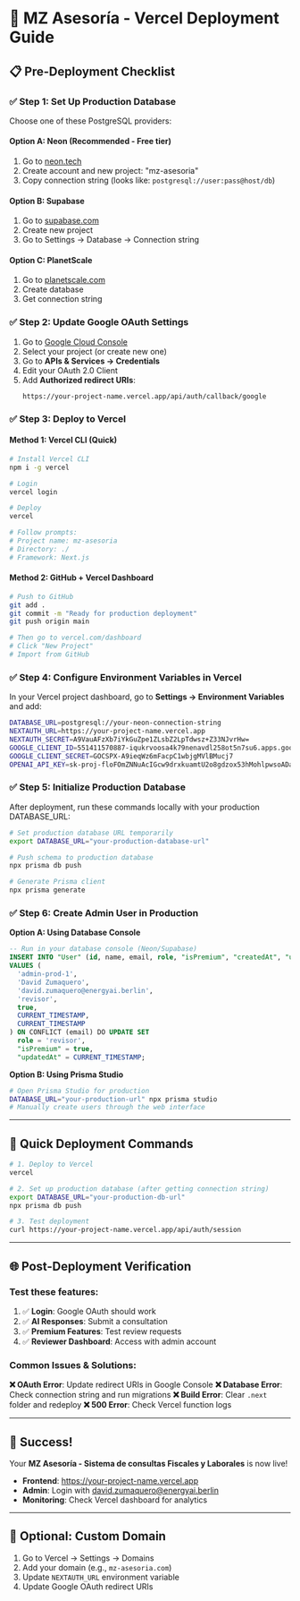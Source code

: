 # 🚀 MZ Asesoría - Vercel Deployment Guide

## 📋 Pre-Deployment Checklist

### ✅ **Step 1: Set Up Production Database**

Choose one of these PostgreSQL providers:

#### **Option A: Neon (Recommended - Free tier)**
1. Go to [neon.tech](https://neon.tech)
2. Create account and new project: "mz-asesoria"
3. Copy connection string (looks like: `postgresql://user:pass@host/db`)

#### **Option B: Supabase**
1. Go to [supabase.com](https://supabase.com)
2. Create new project
3. Go to Settings → Database → Connection string

#### **Option C: PlanetScale**
1. Go to [planetscale.com](https://planetscale.com)
2. Create database
3. Get connection string

### ✅ **Step 2: Update Google OAuth Settings**

1. Go to [Google Cloud Console](https://console.cloud.google.com/)
2. Select your project (or create new one)
3. Go to **APIs & Services → Credentials**
4. Edit your OAuth 2.0 Client
5. Add **Authorized redirect URIs**:
   ```
   https://your-project-name.vercel.app/api/auth/callback/google
   ```

### ✅ **Step 3: Deploy to Vercel**

#### **Method 1: Vercel CLI (Quick)**
```bash
# Install Vercel CLI
npm i -g vercel

# Login
vercel login

# Deploy
vercel

# Follow prompts:
# Project name: mz-asesoria
# Directory: ./
# Framework: Next.js
```

#### **Method 2: GitHub + Vercel Dashboard**
```bash
# Push to GitHub
git add .
git commit -m "Ready for production deployment"
git push origin main

# Then go to vercel.com/dashboard
# Click "New Project"
# Import from GitHub
```

### ✅ **Step 4: Configure Environment Variables in Vercel**

In your Vercel project dashboard, go to **Settings → Environment Variables** and add:

```bash
DATABASE_URL=postgresql://your-neon-connection-string
NEXTAUTH_URL=https://your-project-name.vercel.app
NEXTAUTH_SECRET=A9VauAFzXb7iYkGuZpe1ZLsbZ2LpTdwsz+Z33NJvrHw=
GOOGLE_CLIENT_ID=551411570887-iqukrvoosa4k79nenavdl258ot5n7su6.apps.googleusercontent.com
GOOGLE_CLIENT_SECRET=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
OPENAI_API_KEY=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
```

### ✅ **Step 5: Initialize Production Database**

After deployment, run these commands locally with your production DATABASE_URL:

```bash
# Set production database URL temporarily
export DATABASE_URL="your-production-database-url"

# Push schema to production database
npx prisma db push

# Generate Prisma client
npx prisma generate
```

### ✅ **Step 6: Create Admin User in Production**

**Option A: Using Database Console**
```sql
-- Run in your database console (Neon/Supabase)
INSERT INTO "User" (id, name, email, role, "isPremium", "createdAt", "updatedAt") 
VALUES (
  'admin-prod-1', 
  'David Zumaquero', 
  'david.zumaquero@energyai.berlin', 
  'revisor', 
  true,
  CURRENT_TIMESTAMP,
  CURRENT_TIMESTAMP
) ON CONFLICT (email) DO UPDATE SET 
  role = 'revisor', 
  "isPremium" = true,
  "updatedAt" = CURRENT_TIMESTAMP;
```

**Option B: Using Prisma Studio**
```bash
# Open Prisma Studio for production
DATABASE_URL="your-production-url" npx prisma studio
# Manually create users through the web interface
```

---

## 🎯 **Quick Deployment Commands**

```bash
# 1. Deploy to Vercel
vercel

# 2. Set up production database (after getting connection string)
export DATABASE_URL="your-production-db-url"
npx prisma db push

# 3. Test deployment
curl https://your-project-name.vercel.app/api/auth/session
```

---

## 🌐 **Post-Deployment Verification**

### Test these features:
1. ✅ **Login**: Google OAuth should work
2. ✅ **AI Responses**: Submit a consultation
3. ✅ **Premium Features**: Test review requests
4. ✅ **Reviewer Dashboard**: Access with admin account

### Common Issues & Solutions:

**❌ OAuth Error**: Update redirect URIs in Google Console
**❌ Database Error**: Check connection string and run migrations
**❌ Build Error**: Clear `.next` folder and redeploy
**❌ 500 Error**: Check Vercel function logs

---

## 🎉 **Success!**

Your **MZ Asesoría - Sistema de consultas Fiscales y Laborales** is now live!

- **Frontend**: https://your-project-name.vercel.app
- **Admin**: Login with david.zumaquero@energyai.berlin
- **Monitoring**: Check Vercel dashboard for analytics

---

## 🔧 **Optional: Custom Domain**

1. Go to Vercel → Settings → Domains
2. Add your domain (e.g., `mz-asesoria.com`)
3. Update `NEXTAUTH_URL` environment variable
4. Update Google OAuth redirect URIs
